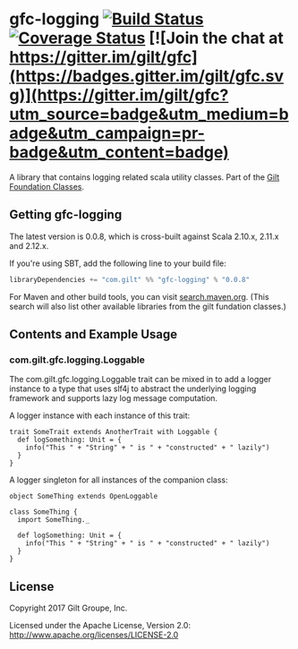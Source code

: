 # gfc-logging [![Build Status](https://travis-ci.org/gilt/gfc-logging.svg?branch=master)](https://travis-ci.org/gilt/gfc-logging) [![Coverage Status](https://coveralls.io/repos/gilt/gfc-logging/badge.svg?branch=master&service=github)](https://coveralls.io/github/gilt/gfc-logging?branch=master) [![Join the chat at https://gitter.im/gilt/gfc](https://badges.gitter.im/gilt/gfc.svg)](https://gitter.im/gilt/gfc?utm_source=badge&utm_medium=badge&utm_campaign=pr-badge&utm_content=badge)

A library that contains logging related scala utility classes. Part of the [Gilt Foundation Classes](https://github.com/gilt?q=gfc).

## Getting gfc-logging

The latest version is 0.0.8, which is cross-built against Scala 2.10.x, 2.11.x and 2.12.x.

If you're using SBT, add the following line to your build file:

```scala
libraryDependencies += "com.gilt" %% "gfc-logging" % "0.0.8"
```

For Maven and other build tools, you can visit [search.maven.org](http://search.maven.org/#search%7Cga%7C1%7Ccom.gilt%20gfc).
(This search will also list other available libraries from the gilt fundation classes.)

## Contents and Example Usage

### com.gilt.gfc.logging.Loggable

The com.gilt.gfc.logging.Loggable trait can be mixed in to add a logger instance to a type that
uses slf4j to abstract the underlying logging framework and supports lazy log message computation.

A logger instance with each instance of this trait:

    trait SomeTrait extends AnotherTrait with Loggable {
      def logSomething: Unit = {
        info("This " + "String" + " is " + "constructed" + " lazily")
      }
    }

A logger singleton for all instances of the companion class:

    object SomeThing extends OpenLoggable

    class SomeThing {
      import SomeThing._

      def logSomething: Unit = {
        info("This " + "String" + " is " + "constructed" + " lazily")
      }
    }

## License
Copyright 2017 Gilt Groupe, Inc.

Licensed under the Apache License, Version 2.0: http://www.apache.org/licenses/LICENSE-2.0
